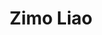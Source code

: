 ---
title: "Zimo Liao"
excerpt: "Intern student, Ph.D. from SJTU, 2020.10-2021.03"
collection: student
order: 7
---